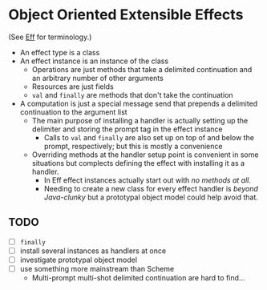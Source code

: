 # Object Oriented Extensible Effects

(See [Eff](http://www.eff-lang.org/) for terminology.)

* An effect type is a class
* An effect instance is an instance of the class
    - Operations are just methods that take a delimited continuation and an
      arbitrary number of other arguments
    - Resources are just fields
    - `val` and `finally` are methods that don't take the continuation
* A computation is just a special message send that prepends a delimited
  continuation to the argument list
    - The main purpose of installing a handler is actually setting up the
      delimiter and storing the prompt tag in the effect instance
        * Calls to `val` and `finally` are also set up on top of and below the
          prompt, respectively; but this is mostly a convenience
    - Overriding methods at the handler setup point is convenient in some
      situations but complects defining the effect with installing it as a
      handler.
        * In Eff effect instances actually start out with *no methods at all*.
        * Needing to create a new class for every effect handler is *beyond
          Java-clunky* but a prototypal object model could help avoid that.

## TODO

- [ ] `finally`
- [ ] install several instances as handlers at once
- [ ] investigate prototypal object model
- [ ] use something more mainstream than Scheme
    * Multi-prompt multi-shot delimited continuation are hard to find...
